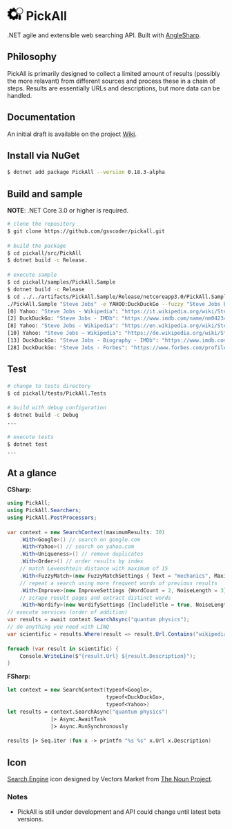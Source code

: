 # <img src="/assets/icon.png" height="30px" alt="PickAll Logo"> PickAll

.NET agile and extensible web searching API. Built with [AngleSharp](https://github.com/AngleSharp/AngleSharp).

## Philosophy

PickAll is primarily designed to collect a limited amount of results (possibly the more relavant) from different sources and process these in a chain of steps. Results are essentially URLs and descriptions, but more data can be handled.

## Documentation

An initial draft is available on the project [Wiki](https://github.com/gsscoder/pickall/wiki).

## Install via NuGet

```sh
$ dotnet add package PickAll --version 0.18.3-alpha
```

## Build and sample

**NOTE**: .NET Core 3.0 or higher is required.
```sh
# clone the repository
$ git clone https://github.com/gsscoder/pickall.git

# build the package
$ cd pickall/src/PickAll
$ dotnet build -c Release.

# execute sample
$ cd pickall/samples/PickAll.Sample
$ dotnet build -c Release
$ cd ../../artifacts/PickAll.Sample/Release/netcoreapp3.0/PickAll.Sample
./PickAll.Sample "Steve Jobs" -e YAHOO:DuckDuckGo --fuzzy "Steve Jobs Biography"
[0] Yahoo: "Steve Jobs - Wikipedia": "https://it.wikipedia.org/wiki/Steve_Jobs"
[2] DuckDuckGo: "Steve Jobs - IMDb": "https://www.imdb.com/name/nm0423418/"
[8] Yahoo: "Steve Jobs - Wikipedia": "https://en.wikipedia.org/wiki/Steve_Jobs"
[10] Yahoo: "Steve Jobs – Wikipedia": "https://de.wikipedia.org/wiki/Steve_Jobs"
[13] DuckDuckGo: "Steve Jobs - Biography - IMDb": "https://www.imdb.com/name/nm0423418/bio"
[28] DuckDuckGo: "Steve Jobs - Forbes": "https://www.forbes.com/profile/steve-jobs/"
```

## Test

```sh
# change to tests directory
$ cd pickall/tests/PickAll.Tests

# build with debug configuration
$ dotnet build -c Debug
...

# execute tests
$ dotnet test
...
```

## At a glance

**CSharp:**
```csharp
using PickAll;
using PickAll.Searchers;
using PickAll.PostProcessors;

var context = new SearchContext(maximumResults: 30)
    .With<Google>() // search on google.com
    .With<Yahoo>() // search on yahoo.com
    .With<Uniqueness>() // remove duplicates
    .With<Order>() // order results by index
    // match Levenshtein distance with maximum of 15
    .With<FuzzyMatch>(new FuzzyMatchSettings { Text = "mechanics", MaximumDistance = 15 });
    // repeat a search using more frequent words of previous results
    .With<Improve>(new ImproveSettings {WordCount = 2, NoiseLength = 3})
    // scrape result pages and extract distinct words
    .With<Wordify>(new WordifySettings {IncludeTitle = true, NoiseLength = 3});
// execute services (order of addition)
var results = await context.SearchAsync("quantum physics");
// do anything you need with LINQ
var scientific = results.Where(result => result.Url.Contains("wikipedia"));

foreach (var result in scientific) {
    Console.WriteLine($"{result.Url} ${result.Description}");
}
```

**FSharp:**
```fsharp
let context = new SearchContext(typeof<Google>,
                                typeof<DuckDuckGo>,
                                typeof<Yahoo>)
let results = context.SearchAsync("quantum physics")
              |> Async.AwaitTask
              |> Async.RunSynchronously

results |> Seq.iter (fun x -> printfn "%s %s" x.Url x.Description)
```

## Icon

[Search Engine](https://thenounproject.com/search/?q=search%20engine&i=2054907) icon designed by Vectors Market from [The Noun Project](https://thenounproject.com/).

### Notes

- PickAll is still under development and API could change until latest beta versions.